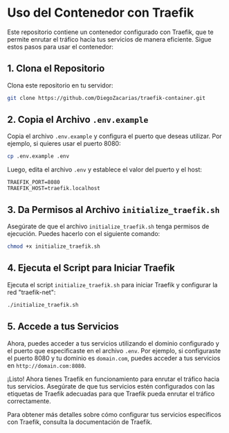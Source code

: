 # Uso del Contenedor con Traefik

Este repositorio contiene un contenedor configurado con Traefik, que te permite enrutar el tráfico hacia tus servicios de manera eficiente. Sigue estos pasos para usar el contenedor:

## 1. Clona el Repositorio

Clona este repositorio en tu servidor:

```bash
git clone https://github.com/DiegoZacarias/traefik-container.git
```

## 2. Copia el Archivo `.env.example`

Copia el archivo `.env.example` y configura el puerto que deseas utilizar. Por ejemplo, si quieres usar el puerto 8080:

```bash
cp .env.example .env
```

Luego, edita el archivo `.env` y establece el valor del puerto y el host:

```plaintext
TRAEFIK_PORT=8080
TRAEFIK_HOST=traefik.localhost
```

## 3. Da Permisos al Archivo `initialize_traefik.sh`

Asegúrate de que el archivo `initialize_traefik.sh` tenga permisos de ejecución. Puedes hacerlo con el siguiente comando:

```bash
chmod +x initialize_traefik.sh
```

## 4. Ejecuta el Script para Iniciar Traefik

Ejecuta el script `initialize_traefik.sh` para iniciar Traefik y configurar la red "traefik-net":

```bash
./initialize_traefik.sh
```

## 5. Accede a tus Servicios

Ahora, puedes acceder a tus servicios utilizando el dominio configurado y el puerto que especificaste en el archivo `.env`. Por ejemplo, si configuraste el puerto 8080 y tu dominio es `domain.com`, puedes acceder a tus servicios en `http://domain.com:8080`.

¡Listo! Ahora tienes Traefik en funcionamiento para enrutar el tráfico hacia tus servicios. Asegúrate de que tus servicios estén configurados con las etiquetas de Traefik adecuadas para que Traefik pueda enrutar el tráfico correctamente.

Para obtener más detalles sobre cómo configurar tus servicios específicos con Traefik, consulta la documentación de Traefik.
